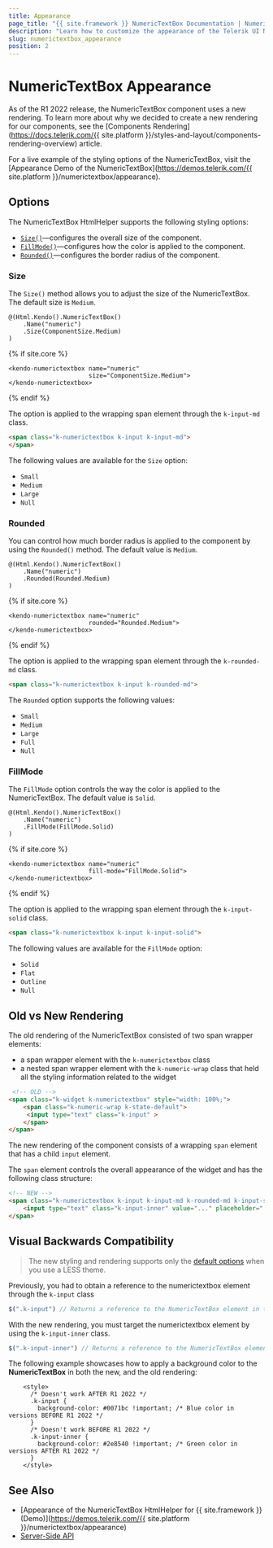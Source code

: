 ```yaml
---
title: Appearance
page_title: "{{ site.framework }} NumericTextBox Documentation | NumericTextBox Appearance"
description: "Learn how to customize the appearance of the Telerik UI NumericTextBox HtmlHelper for {{ site.framework }}."
slug: numerictextbox_appearance
position: 2
---
```


# NumericTextBox Appearance

As of the R1 2022 release, the NumericTextBox component uses a new rendering. To learn more about why we decided to create a new rendering for our components, see the [Components Rendering](https://docs.telerik.com/{{ site.platform }}/styles-and-layout/components-rendering-overview) article.

For a live example of the styling options of the NumericTextBox, visit the [Appearance Demo of the NumericTextBox](https://demos.telerik.com/{{ site.platform }}/numerictextbox/appearance).

## Options

The NumericTextBox HtmlHelper supports the following styling options:

- [`Size()`](#size)—configures the overall size of the component.
- [`FillMode()`](#fillmode)—configures how the color is applied to the component.
- [`Rounded()`](#rounded)—configures the border radius of the component.

### Size

The `Size()` method allows you to adjust the size of the NumericTextBox. The default size is `Medium`.

```HtmlHelper
@(Html.Kendo().NumericTextBox()
    .Name("numeric")
    .Size(ComponentSize.Medium)
)
```
{% if site.core %}
```TagHelper
<kendo-numerictextbox name="numeric"
                      size="ComponentSize.Medium">
</kendo-numerictextbox>
```
{% endif %}

The option is applied to the wrapping span element through the `k-input-md` class.

```html
<span class="k-numerictextbox k-input k-input-md">
</span>
```

The following values are available for the `Size` option:

- `Small`
- `Medium`
- `Large`
- `Null`


### Rounded

You can control how much border radius is applied to the component by using the `Rounded()` method. The default value is `Medium`.

```HtmlHelper
@(Html.Kendo().NumericTextBox()
    .Name("numeric")
    .Rounded(Rounded.Medium)
)
```
{% if site.core %}
```TagHelper
<kendo-numerictextbox name="numeric"
                      rounded="Rounded.Medium">
</kendo-numerictextbox>
```
{% endif %}

The option is applied to the wrapping span element through the `k-rounded-md` class.

```html
<span class="k-numerictextbox k-input k-rounded-md">
```

Тhe `Rounded` option supports the following values:

- `Small`
- `Medium`
- `Large`
- `Full`
- `Null`


### FillMode

The `FillMode` option controls the way the color is applied to the NumericTextBox. The default value is `Solid`.

```HtmlHelper
@(Html.Kendo().NumericTextBox()
    .Name("numeric")
    .FillMode(FillMode.Solid)
)
```
{% if site.core %}
```TagHelper
<kendo-numerictextbox name="numeric"
                      fill-mode="FillMode.Solid">
</kendo-numerictextbox>
```
{% endif %}

The option is applied to the wrapping span element through the `k-input-solid` class.

```html
<span class="k-numerictextbox k-input k-input-solid">
```

The following values are available for the `FillMode` option:

- `Solid`
- `Flat`
- `Outline`
- `Null`


## Old vs New Rendering

The old rendering of the NumericTextBox consisted of two span wrapper elements:
- a span wrapper element with the `k-numerictextbox` class
- a nested span wrapper element with the `k-numeric-wrap` class that held all the styling information related to the widget 

```html
 <!-- OLD -->
<span class="k-widget k-numerictextbox" style="width: 100%;">
    <span class="k-numeric-wrap k-state-default">
     <input type="text" class="k-input" >
    </span>
</span>
```

The new rendering of the component consists of a wrapping `span` element that has a child `input` element.

The `span` element controls the overall appearance of the widget and has the following class structure:

```html
<!-- NEW -->
<span class="k-numerictextbox k-input k-input-md k-rounded-md k-input-solid">
    <input type="text" class="k-input-inner" value="..." placeholder="..." />
</span>
```

## Visual Backwards Compatibility

> The new styling and rendering supports only the [default options](#options) when you use a LESS theme.

Previously, you had to obtain a reference to the numerictextbox element through the `k-input` class

```javascript
$(".k-input") // Returns a reference to the NumericTextBox element in the old rendering.
```

With the new rendering, you must target the numerictextbox element by using the `k-input-inner` class.

```javascript
$(".k-input-inner") // Returns a reference to the NumericTextBox element in the new rendering.
```

The following example showcases how to apply a background color to the **NumericTextBox** in both the new, and the old rendering:

```
    <style>
      /* Doesn't work AFTER R1 2022 */
      .k-input {
        background-color: #0071bc !important; /* Blue color in versions BEFORE R1 2022 */
      }
      /* Doesn't work BEFORE R1 2022 */
      .k-input-inner {
        background-color: #2e8540 !important; /* Green color in versions AFTER R1 2022 */
      }
    </style>
```

## See Also

* [Appearance of the NumericTextBox HtmlHelper for {{ site.framework }} (Demo)](https://demos.telerik.com/{{ site.platform }}/numerictextbox/appearance)
* [Server-Side API](/api/numerictextbox)